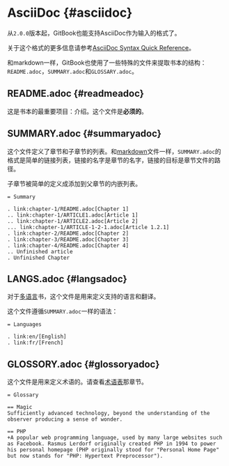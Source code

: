 # AsciiDoc {#asciidoc}

从`2.0.0`版本起，GitBook也能支持AsciiDoc作为输入的格式了。

关于这个格式的更多信息请参考[AsciiDoc Syntax Quick Reference](http://asciidoctor.org/docs/asciidoc-syntax-quick-reference/)。

和markdown一样，GitBook也使用了一些特殊的文件来提取书本的结构：`README.adoc`，`SUMMARY.adoc`和`GLOSSARY.adoc`。

## README.adoc {#readmeadoc}

这是书本的最重要项目：介绍。这个文件是**必须的**。

## SUMMARY.adoc {#summaryadoc}

这个文件定义了章节和子章节的列表。和[markdown](http://caibaojian.com/gitbook/format/chapters.html)文件一样，`SUMMARY.adoc`的格式是简单的链接列表，链接的名字是章节的名字，链接的目标是章节文件的路径。

子章节被简单的定义成添加到父章节的内嵌列表。

```
= Summary

. link:chapter-1/README.adoc[Chapter 1]
.. link:chapter-1/ARTICLE1.adoc[Article 1]
.. link:chapter-1/ARTICLE2.adoc[Article 2]
... link:chapter-1/ARTICLE-1-2-1.adoc[Article 1.2.1]
. link:chapter-2/README.adoc[Chapter 2]
. link:chapter-3/README.adoc[Chapter 3]
. link:chapter-4/README.adoc[Chapter 4]
.. Unfinished article
. Unfinished Chapter

```

## LANGS.adoc {#langsadoc}

对于[多语言](http://caibaojian.com/gitbook/format/languages.html)书，这个文件是用来定义支持的语言和翻译。

这个文件遵循`SUMMARY.adoc`一样的语法：

```
= Languages

. link:en/[English]
. link:fr/[French]

```

## GLOSSORY.adoc {#glossoryadoc}

这个文件是用来定义术语的。请查看[术语表](http://caibaojian.com/gitbook/format/glossary.html)那章节。

```
= Glossary

== Magic
Sufficiently advanced technology, beyond the understanding of the observer producing a sense of wonder.

== PHP
+A popular web programming language, used by many large websites such as Facebook. Rasmus Lerdorf originally created PHP in 1994 to power his personal homepage (PHP originally stood for "Personal Home Page" but now stands for "PHP: Hypertext Preprocessor").
```



